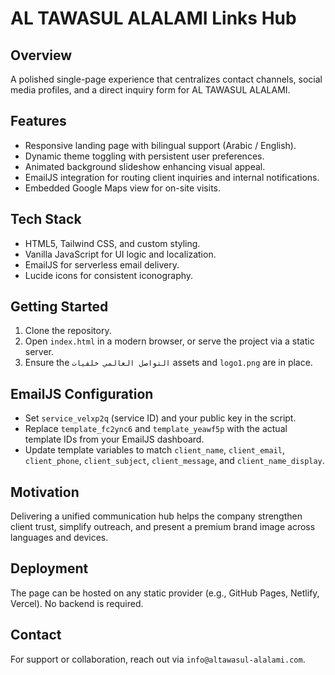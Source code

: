 # AL TAWASUL ALALAMI Links Hub

## Overview

A polished single-page experience that centralizes contact channels, social media profiles, and a direct inquiry form for AL TAWASUL ALALAMI.

## Features

- Responsive landing page with bilingual support (Arabic / English).
- Dynamic theme toggling with persistent user preferences.
- Animated background slideshow enhancing visual appeal.
- EmailJS integration for routing client inquiries and internal notifications.
- Embedded Google Maps view for on-site visits.

## Tech Stack

- HTML5, Tailwind CSS, and custom styling.
- Vanilla JavaScript for UI logic and localization.
- EmailJS for serverless email delivery.
- Lucide icons for consistent iconography.

## Getting Started

1. Clone the repository.
2. Open `index.html` in a modern browser, or serve the project via a static server.
3. Ensure the `التواصل العالمي خلفيات` assets and `logo1.png` are in place.

## EmailJS Configuration

- Set `service_velxp2q` (service ID) and your public key in the script.
- Replace `template_fc2ync6` and `template_yeawf5p` with the actual template IDs from your EmailJS dashboard.
- Update template variables to match `client_name`, `client_email`, `client_phone`, `client_subject`, `client_message`, and `client_name_display`.

## Motivation

Delivering a unified communication hub helps the company strengthen client trust, simplify outreach, and present a premium brand image across languages and devices.

## Deployment

The page can be hosted on any static provider (e.g., GitHub Pages, Netlify, Vercel). No backend is required.

## Contact

For support or collaboration, reach out via `info@altawasul-alalami.com`.
